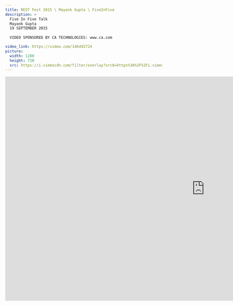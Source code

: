 ```yaml
---
title: REST Fest 2015 \ Mayank Gupta \ FiveInFive
description: >
  Five In Five Talk
  Mayank Gupta
  19 SEPTEMBER 2015
  
  VIDEO SPONSORED BY CA TECHNOLOGIES: www.ca.com

video_link: https://vimeo.com/146492724
picture:
  width: 1280
  height: 720
  src: https://i.vimeocdn.com/filter/overlay?src0=https%3A%2F%2Fi.vimeocdn.com%2Fvideo%2F544905666_1280x720.jpg&src1=http%3A%2F%2Ff.vimeocdn.com%2Fp%2Fimages%2Fcrawler_play.png
---
```

<iframe src="https://player.vimeo.com/video/146492724?title=0&byline=0&portrait=0&badge=0&autopause=0&player_id=0" width="1280" height="720" frameborder="0" title="REST Fest 2015 \ Mayank Gupta \ FiveInFive" webkitallowfullscreen mozallowfullscreen allowfullscreen></iframe>